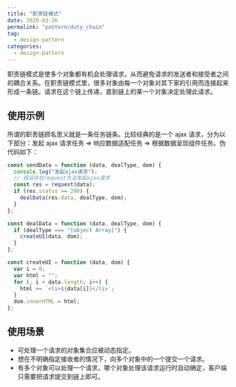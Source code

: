 ```yaml
---
title: "职责链模式"
date: 2020-03-26
permalink: "pattern/duty_chain"
tag:
  - design-pattern
categories:
  - design-pattern
---
```


职责链模式是使多个对象都有机会处理请求，从而避免请求的发送者和接受者之间的耦合关系。在职责链模式里，很多对象由每一个对象对其下家的引用而连接起来形成一条链。请求在这个链上传递，直到链上的某一个对象决定处理此请求。

## 使用示例

所谓的职责链顾名思义就是一条任务链条。比较经典的是一个 ajax 请求，分为以下部分：发起 ajax 请求任务 => 响应数据适配任务 => 根据数据呈现组件任务。伪代码如下：

```js
const sendData = function (data, dealType, dom) {
  console.log("发起ajax请求");
  // 假设存在request方法发起ajax请求
  const res = request(data);
  if (res.status >= 200) {
    dealData(res.data, dealType, dom);
  }
};

const dealData = function (data, dealType, dom) {
  if (dealType === "[object Array]") {
    createUI(data, dom);
  }
};

const createUI = function (data, dom) {
  var i = 0;
  var html = "";
  for (; i < data.length; i++) {
    html += `<li>${data[i]}</li>`;
  }
  dom.innerHTML = html;
};
```

## 使用场景

- 可处理一个请求的对象集合应被动态指定。
- 想在不明确指定接收者的情况下，向多个对象中的一个提交一个请求。
- 有多个对象可以处理一个请求，哪个对象处理该请求运行时自动确定，客户端只需要把请求提交到链上即可。
